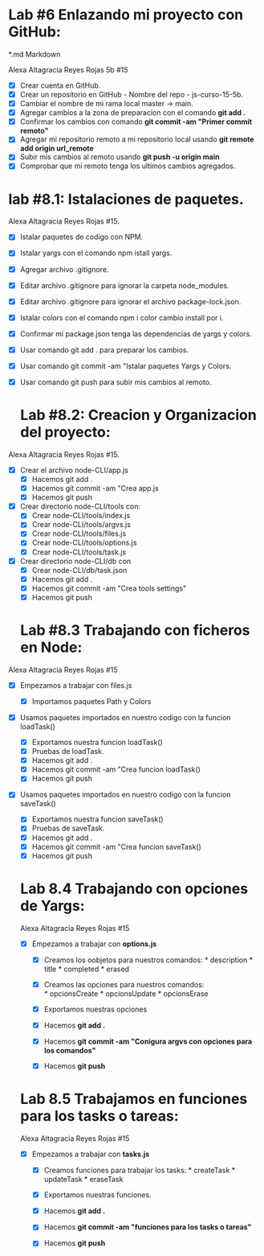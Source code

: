 
#  Lab #6 Enlazando mi proyecto con GitHub:
   *.md Markdown

   Alexa Altagracia Reyes Rojas 5b #15

   * [x] Crear cuenta en GitHub.
   * [x] Crear un repositorio en GitHub - Nombre del repo - js-curso-15-5b.
   * [x] Cambiar el nombre de mi rama local master -> main.
   * [x] Agregar cambios a la zona de preparacion con el comando **git add .**
   * [x] Confirmar los cambios con comando **git commit -am "Primer commit remoto"**
   * [x] Agregar mi repositorio remoto a mi repositorio local usando **git remote add origin url_remote**
   * [x] Subir mis cambios al remoto usando **git push -u origin main**
   * [x] Comprobar que mi remoto tenga los ultimos cambios agregados.

# lab #8.1: Istalaciones de paquetes.

Alexa Altagracia Reyes Rojas #15.

* [x] Istalar paquetes de codigo con NPM.
* [x] Istalar yargs con el comando npm istall yargs.
* [x] Agregar archivo .gitignore.
* [x] Editar archivo .gitignore para ignorar la carpeta node_modules.
* [x] Editar archivo .gitignore para ignorar el archivo package-lock.json.
* [x] Istalar colors con el comando npm i color cambio install por i.
* [x] Confirmar mi package.json tenga las dependencias de yargs y colors.
* [x] Usar comando git add . para preparar los cambios.
* [x] Usar comando git commit -am "Istalar paquetes Yargs y Colors.
* [x] Usar comando git push para subir mis cambios al remoto.


   # Lab #8.2: Creacion y Organizacion del proyecto:

Alexa Altagracia Reyes Rojas #15.

* [x] Crear el archivo node-CLI/app.js
    * [x] Hacemos git add .
    * [x] Hacemos git commit -am "Crea app.js
    * [x] Hacemos git push
* [x] Crear directorio node-CLI/tools con:
    * [x] Crear node-CLI/tools/index.js
    * [x] Crear node-CLI/tools/argvs.js
    * [x] Crear node-CLI/tools/files.js
    * [x] Crear node-CLI/tools/options.js
    * [x] Crear node-CLI/tools/task.js
* [x] Crear directorio node-CLI/db con
    * [x] Crear node-CLI/db/task.json
    * [x] Hacemos git add .
    * [x] Hacemos git commit -am "Crea tools settings"
    * [x] Hacemos git push

    # Lab #8.3 Trabajando con ficheros en Node:

Alexa Altagracia Reyes Rojas #15

* [x] Empezamos a trabajar con files.js
    * [x] Importamos paquetes Path y Colors

* [x] Usamos paquetes importados en nuestro codigo con la funcion loadTask()
    * [x] Exportamos nuestra funcion loadTask()
    * [x] Pruebas de loadTask.
    * [x] Hacemos git add .
    * [x] Hacemos git commit -am "Crea funcion loadTask()
    * [x] Hacemos git push

* [x] Usamos paquetes importados en nuestro codigo con la funcion saveTask()
    * [x] Exportamos nuestra funcion saveTask()
    * [x] Pruebas de saveTask.
    * [x] Hacemos git add .
    * [x] Hacemos git commit -am "Crea funcion saveTask()
    * [x] Hacemos git push

    # Lab 8.4 Trabajando con opciones de Yargs:

    Alexa Altagracia Reyes Rojas #15

    * [x] Empezamos a trabajar con **options.js**
      * [x] Creamos los oobjetos para nuestros comandos:
            * description
            * title
            * completed
            * erased
      * [x] Creamos las opciones para nuestros comandos:      
            * opcionsCreate
            * opcionsUpdate
            * opcionsErase
      * [x] Exportamos nuestras opciones 
      * [x] Hacemos **git add .**
      * [x] Hacemos **git commit -am "Conigura argvs con opciones para los comandos"**   
      * [x] Hacemos **git push**      


    # Lab 8.5 Trabajamos en funciones para los tasks o tareas:

    Alexa Altagracia Reyes Rojas #15

    * [x] Empezamos a trabajar con **tasks.js**
        * [x] Creamos funciones  para trabajar los tasks:
                * createTask
                * updateTask
                * eraseTask
        * [x] Exportamos nuestras funciones.
        * [x] Hacemos **git add .**
        * [x] Hacemos **git commit -am "funciones para los tasks o tareas"**
        * [x] Hacemos **git push**        


